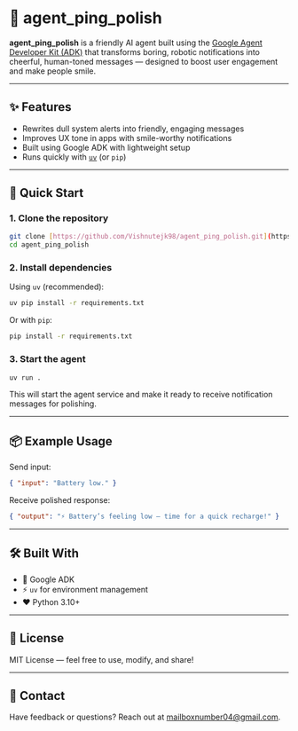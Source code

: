 # 🧠 agent_ping_polish

**agent_ping_polish** is a friendly AI agent built using the [Google Agent Developer Kit (ADK)](https://ai.google.dev/) that transforms boring, robotic notifications into cheerful, human-toned messages — designed to boost user engagement and make people smile.

---

## ✨ Features

- Rewrites dull system alerts into friendly, engaging messages
- Improves UX tone in apps with smile-worthy notifications
- Built using Google ADK with lightweight setup
- Runs quickly with [`uv`](https://github.com/astral-sh/uv) (or `pip`)

---

## 🚀 Quick Start

### 1. Clone the repository

```bash
git clone [https://github.com/Vishnutejk98/agent_ping_polish.git](https://github.com/Vishnutejk98/agent_ping_polish.git)
cd agent_ping_polish
```

### 2. Install dependencies

Using `uv` (recommended):

```bash
uv pip install -r requirements.txt
```

Or with `pip`:

```bash
pip install -r requirements.txt
```

### 3. Start the agent

```bash
uv run .
```

This will start the agent service and make it ready to receive notification messages for polishing.

---

## 📦 Example Usage

Send input:

```json
{ "input": "Battery low." }
```

Receive polished response:

```json
{ "output": "⚡ Battery’s feeling low — time for a quick recharge!" }
```

---


## 🛠 Built With

- 🧠 Google ADK
- ⚡ `uv` for environment management
- ❤️ Python 3.10+

---

## 📄 License

MIT License — feel free to use, modify, and share!

---

## 💬 Contact

Have feedback or questions? Reach out at [mailboxnumber04@gmail.com](mailto:mailboxnumber04@gmail.com).
